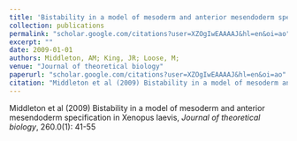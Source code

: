 ```yaml
---
title: 'Bistability in a model of mesoderm and anterior mesendoderm specification in Xenopus laevis'
collection: publications
permalink: "scholar.google.com/citations?user=XZOgIwEAAAAJ&hl=en&oi=ao"
excerpt: ""
date: 2009-01-01
authors: Middleton, AM; King, JR; Loose, M; 
venue: "Journal of theoretical biology"
paperurl: "scholar.google.com/citations?user=XZOgIwEAAAAJ&hl=en&oi=ao"
citation: "Middleton et al (2009) Bistability in a model of mesoderm and anterior mesendoderm specification in Xenopus laevis, <i>Journal of theoretical biology</i>, 260.0(1): 41-55"
---
```

Middleton et al (2009) Bistability in a model of mesoderm and anterior mesendoderm specification in Xenopus laevis, <i>Journal of theoretical biology</i>, 260.0(1): 41-55
